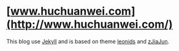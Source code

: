 # [www.huchuanwei.com](http://www.huchuanwei.com/)

This blog use [Jekyll](http://jekyllrb.com) and is based on theme [leonids](https://github.com/renyuanz/leonids) and [zJiaJun](https://github.com/zJiaJun/zJiaJun.github.io).

